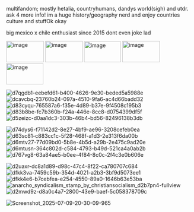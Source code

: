 multifandom; mostly hetalia, countryhumans, dandys world(sigh) and utdr. ask 4 more info! im a huge history/geography nerd and enjoy countries culture and stuffOk okay

big mexico x chile enthusiast since 2015 dont even joke lad

<img width="101" height="57" alt="image" src="https://github.com/user-attachments/assets/5a9979c9-cb2a-49ae-9a98-24adf5741cd7" />
<img width="101" height="57" alt="image" src="https://github.com/user-attachments/assets/f21f379d-18c0-48fb-abfd-344981a4cd0d" />
<img width="99" height="56" alt="image" src="https://github.com/user-attachments/assets/160d2611-ca23-45af-b8b3-2612b810158c" />
<img width="101" height="57" alt="image" src="https://github.com/user-attachments/assets/8f6db3d0-751d-4bd7-8c64-daae8665c1ee" />
<img width="100" height="57" alt="image" src="https://github.com/user-attachments/assets/92f51e92-3327-4d1c-9be2-2e1b9bd87a62" />

![d7qgdb1-eebefd61-b400-4626-9e30-beded5a5988e](https://github.com/user-attachments/assets/5b3f1640-b9d6-4214-a986-846da7dc257d)
![dcavcbq-23760b24-097a-4510-9fa6-ac4d66badd32](https://github.com/user-attachments/assets/7563afdf-425a-4b29-967a-9bb081aa7366)
![d83cyqu-765587a6-f35e-4d89-b37e-9f4508c195b3](https://github.com/user-attachments/assets/06f73200-6f36-40da-b7f5-20fa98ba6643)
![d83b8be-fc7b360b-f24a-446e-8cc8-d0754399df5f](https://github.com/user-attachments/assets/ae84c0e2-956a-4393-9fc8-8e7d117c944b)
![d5zeizc-d0aa1dc3-303b-46b4-bd56-82496138b3db](https://github.com/user-attachments/assets/7f86e7e8-d988-4f9e-adf0-4260f947bae3)

![d74dys6-f71142d2-8e27-4bf9-ae96-3208cefeb0ea](https://github.com/user-attachments/assets/7b50986c-a998-4a8a-88ef-9ab14cf6632c)
![d63sc81-c883cc1c-5f28-468f-a1d3-2e313f6da00b](https://github.com/user-attachments/assets/d43ff31a-d732-473f-aa98-2c268d849465)
![d6mtv27-77d09bd0-5b8e-4b5d-a29b-2e475c9ad20e](https://github.com/user-attachments/assets/eedaec3e-bcf9-4533-81c6-517452f802db)
![d6mtusn-364c802d-c584-4793-b49d-521ca4a0ab2b](https://github.com/user-attachments/assets/72f86c32-778c-4f72-aafc-b25b60f35c30)
![d767vg8-63a84ae5-b0ee-4f84-8c0c-2f4c3e0b606e](https://github.com/user-attachments/assets/55b426a8-5d36-45fd-8316-372eb41163f1)

![d2uaxr-dc8a1d89-d98c-47c4-8f22-ca780707c684](https://github.com/user-attachments/assets/6174eb59-b0ad-49d8-aa4b-ac252af04a73)
![dfkk3va-7459c59b-354d-4021-a2b3-3bf9d5073ee1](https://github.com/user-attachments/assets/e413d7bc-50c7-407f-b272-cc90caa731ad)
![dfkk4e6-b7cebfea-e254-4550-89a0-1646b63e53ba](https://github.com/user-attachments/assets/be083869-d54c-4030-a0e7-82b011b14836)
![anarcho_syndicalism_stamp_by_christiansocialism_d2b7pn4-fullview](https://github.com/user-attachments/assets/4c9d94be-e355-49a0-b1b0-775bcd1e212c)
![d2mwd9z-d8a0c4a7-2800-43e9-baef-5c058378709c](https://github.com/user-attachments/assets/aa1cfdf3-4f79-4111-9723-88a4cef8824e)

![Screenshot_2025-07-09-20-30-09-965](https://github.com/user-attachments/assets/fab9db51-7556-4c10-a252-32d27b4ad76a)
